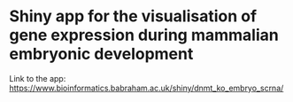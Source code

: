 # Shiny app for the visualisation of gene expression during mammalian embryonic development

Link to the app: https://www.bioinformatics.babraham.ac.uk/shiny/dnmt_ko_embryo_scrna/


